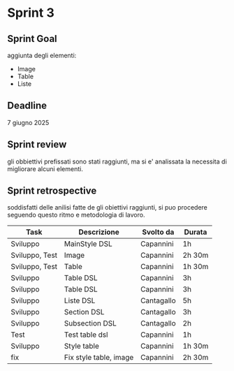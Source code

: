 # Sprint 3

## Sprint Goal

aggiunta degli elementi:
- Image
- Table
- Liste

## Deadline

7 giugno 2025

## Sprint review

gli obbiettivi prefissati sono stati raggiunti, ma si e' analissata la necessita di migliorare alcuni elementi.

## Sprint retrospective

soddisfatti delle anilisi fatte de gli obiettivi raggiunti, si puo procedere seguendo questo ritmo e metodologia di lavoro.


| Task           | Descrizione            | Svolto da  | Durata |
| -------------- |------------------------| ---------- |--------|
| Sviluppo       | MainStyle DSL          | Capannini  | 1h     |
| Sviluppo, Test | Image                  | Capannini  | 2h 30m |
| Sviluppo, Test | Table                  | Capannini  | 1h 30m |
| Sviluppo       | Table DSL              | Capannini  | 3h     |
| Sviluppo       | Table DSL              | Capannini  | 3h     |
| Sviluppo       | Liste DSL              | Cantagallo | 5h     |
| Sviluppo       | Section DSL            | Cantagallo | 3h     |
| Sviluppo       | Subsection DSL         | Cantagallo | 2h     |
| Test           | Test table dsl         | Capannini  | 1h     |
| Sviluppo       | Style table            | Capannini  | 1h 30m |
| fix            | Fix style table, image | Capannini  | 2h 30m    |
